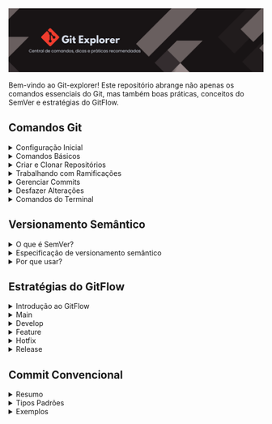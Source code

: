 <div>
  <img src="./img/git-explorer.png" alt="Git Explorer Image">
</div>

Bem-vindo ao Git-explorer! Este repositório abrange não apenas os comandos essenciais do Git, mas também boas práticas, conceitos do SemVer e estratégias do GitFlow.

## Comandos Git
<details>
    <summary>Configuração Inicial</summary>
<div>

| Comando | Descrição   |
| ------- | ----------- |
| `git config --global user.name "nome-exemplo"` | Adicionar nome de usuário do GitHub |
| `git config --global user.email usuario@exemplo.com` | Adicionar e-mail do GitHub |
| `git config --global --unset user.email` | Remover e-mail do GitHub |
| `git config --global --unset user.name` | Remover nome de usuário do GitHub |
| `git config --global --list` | Exibir a lista de configurações atuais |
| `git config --list` | Exibir a lista de configurações atuais |
| `ssh-keygen -t ed25519 -C e-mail` | Gerar chave SSH |
| `eval $(ssh-agent -s)` | Verificar agente SSH |
| `ssh-add [caminho]` | Adicionar chave SSH ao seu ambiente de trabalho |

</div>
</details>

<details>
    <summary>Comandos Básicos</summary>
<div>

| Comando | Descrição |
| ------- | ----------|
| `git status` | Exibir status| 
| `git add [arquivo]` | Adicionar arquivos à área de preparação (staging) |
| `git add .` | Adicionar todos os arquivos novos à área de preparação (staging) |
| `git commit -m "mensagem"` | Confirmar as alterações com uma mensagem descritiva |
| `git tag -a [nome] -m "mensagem"` | Criar tag |
| `git tag` | Listar todas as tags |
| `git push origin [nome do branch]` | Enviar um branch para o seu repositório remoto |
| `git pull` | Atualizar o repositório local para o commit mais recente |
| `git pull origin [nome do branch]` | Puxar alterações do repositório remoto |
| `git blame NOME_ARQUIVO` | Mostra quem fez cada alteração em cada linha de um arquivo, fornecendo informações sobre a autoria das mudanças |


</div>
</details>

<details>
  <summary>Criar e Clonar Repositórios</summary>
<div>

| Comando | Descrição |
| ------- | ----------|
| `git init` | Iniciar o git dentro da pasta |
| `git clone [url]` | Clonar um repositório do GitHub |
| `git remote add origin ssh://git@github.com/[nome-de-usuario]/[nome-do-repositorio].git` | Adicionar um repositório remoto |
| `git remote -v` | Listar conexões remotas |
| `git remote set-url [nome do branch] [url]` | Alterar a URL |

</div>
</details>

<details>
  <summary>Trabalhando com Ramificações</summary>
<div>
 
| Comando | Descrição |
| ------- | ----------- |
| `git branch` | Listar todas as branches (o asterisco denota o branch atual) |
| `git branch -a` | Listar todas as branches (locais e remotas) |
| `git branch [nome do branch]` | Criar um novo branch |
| `git branch -d [nome do branch]` | Deletar um branch local |
| `git push origin --delete [nome do branch]` | Deletar um branch remoto |
| `git show-branch --all` | Listar todos os branches locais |
| `git push origin --delete [nome do branch]` | Deletar um branch remoto |
| `git checkout -b [nome do branch]` | Criar um novo branch e alternar para ele |
| `git checkout -b [nome do branch] origin/[nome do branch]` | Clonar um branch remoto e alternar para ele |
| `git checkout [nome do branch]` | Alternar para um branch |
| `git checkout -` | Alternar para o último branch acessado |
| `git checkout -- [nome-arquivo.txt]` | Descartar alterações em um arquivo |
| `git merge [nome do branch]` | Mesclar um branch no branch ativo |
| `git merge [branch de origem] [branch de destino]` | Mesclar um branch em um branch de destino |
| `git stash` | Armazenar alterações não commitadas em um diretório de trabalho temporário |
| `git stash list` | Lista todos os stashes disponíveis |
| `git stash apply NUM` | Aplica as mudanças salvas no stash de volta ao seu diretório de trabalho, se nenhum número for especificado, o último stash será aplicado |
| `git stash drop NUM` | Remove uma entrada específica do stash, se nenhum número for especificado, o último stash será removido |
| `git stash clear` | Remover todas as entradas armazenadas no diretório de trabalho temporário |
| `git stash pop` | Aplica as mudanças armazenadas do último stash e remove esse stash |

</div>
</details>

<details>
  <summary>Gerenciar Commits</summary>
<div>

| Comando | Descrição |
| ------- | ----------|
| `git rebase -i HEAD NUM` | Inicia um rebase interativo que inclui os commits em relação ao HEAD (Informe o numero de commits em relação ao HEAD) Alterar pick por "S" nos commits a unir|
| `git rebase -i HASH_DO_COMMIT_ANTERIOR` | Inicia um rebase interativo até o commit especificado pelo hash (hash do commit anterior ao qual deseja trabalhar) Alterar pick por "S" nos commits a unir |
| `git cherry-pick HASH` | Aplica as mudanças introduzidas por um commit específico no topo da branch atual |
| `git bisect start` | Inicia uma sessão de bisect, uma técnica para encontrar um commit específico que introduziu um problema |
| `git bisect bad HEAD` | Marca o commit atual como ruim, indicando que o problema está presente |
| `git bisect good HASH` | Marca o commit como bom |
| `git bisect good 'ou' bad` | Informar ao bisect |
| `git bisect reset` | Sai do modo de bisect e restaura o estado do repositório para o estado anterior ao início |
| `git show HASH` | Mostra os detalhes do commit especificado pelo hash |
| `git log` | Visualizar todos os commits |
| `git log -p` | Visualizar todos os commits com mais informações |
| `git log --oneline` | Visualizar todos os commits com menos informações |
| `git log -n NUM` | Limitar o numero de commit exibidos |
| https://devhints.io/git-log| Criar logs personalizados |
| `git diff` | Exibe as diferenças entre as mudanças no seu diretório de trabalho e o que está na área de preparação |
| `git diff COMMIT1 COMMIT2` | Exibe as diferenças entre dois commits específicos |
| `git diff HEAD` | Exibe as diferenças entre o diretório de trabalho e o último commit |
| `git diff NOME_DO_ARQUIVO` | Exibe as diferenças em um arquivo específico |

</div>
</details>

<details>
  <summary>Desfazer Alterações</summary>
<div>
 
| Comando | Descrição |
| ------- | ----------- |
| `git rm -r [pasta]` | Remove de forma definitiva uma pasta e todo o seu conteúdo do controle de versão |
| `git rm [arquivo]` | Remove um arquivo do controle de versão |
| `git revert HASH` | Reverter ultimo commit |
| `git revert -n <hash-do-ultimo-commit-a-manter>` | Reverter uma série de commits |
| `git reset --hard HASH` | Remover commit e suas alterações |
| `git reset --soft HASH` | Remover commit e manter alterações |
| `git commit --amend` | Alterar ultimo commit |
| `git rm [arquivo]` | Remove um arquivo do controle de versão |
| `git clean -nd` | Visualiza quais arquivos não rastreados seriam removidos pelo `git clean` sem realmente executar a remoção |
| `git clean -fd` | Remove arquivos e pastas não rastreados (cuidado ao usar esse comando) |
| `git clean -i` | Inicia uma remoção interativa de arquivos não rastreados |

</div>
</details>

<details>
  <summary>Comandos do Terminal </summary>
<div>

| Comando | Descrição |
| ------- | --------- |
| `cd [caminho]` | Altera o diretório atual |
| `mkdir [nome]` | Cria um novo diretório |
| `ls` | Lista todos os arquivos no diretório |
| `ls NOME-DA-PASTA` | Lista todos os arquivos da pasta |
| `ls -a` | Lista todos os arquivos no diretório, incluindo os ocultos |
| `clear` | Limpar a tela do terminal |
| `Touch [nome.txt]` | Criar um arquivo vazio |
| `nano [nome.txt]` | Editor de texto simples para editar o arquivo especificado |
| `cat [nome.txt]` | Exibe o conteúdo de um arquivo |
| `rm [arquivo]` | Remover arquivos |
| `rm -rf [dir]` | Remove um diretório e seu conteúdo de forma recursiva |
| `pwd` | Exibe o caminho completo do diretório atual |
| `mv` | Move ou renomeia arquivos e diretórios |
| `sudo` | Executa um comando com privilégios de administrador |

</div>
</details>

## Versionamento Semântico

<details>
  <summary>O que é SemVer?</summary>
<div>

```
O SemVer, ou Versionamento Semântico, é uma convenção para atribuição de versões a software,
com o objetivo de facilitar a compreensão das mudanças no código pelos desenvolvedores e usuários.
A versão é representada por três números no formato MAJOR.MINOR.PATCH, como por exemplo, 1.2.3.
```

</div>
</details>

<details>
  <summary>Especificação de versionamento semântico</summary>
<div>
 
```
O Versionamento Semântico (SemVer) possui regras claras sobre quando aumentar os números em uma versão.
principais (MAJOR);
secundários (MINOR);
correções (PATCH);

Aqui estão as especificações:

MAJOR version (X.y.z):
Deve ser incrementado quando são feitas alterações incompatíveis com versões anteriores.
Geralmente, isso inclui mudanças significativas que quebram a compatibilidade com versões anteriores,
como alterações na API que não são retrocompatíveis.

MINOR version (x.Y.z):
Deve ser incrementado quando funcionalidades são adicionadas de maneira retrocompatível.
Isso indica a adição de novas funcionalidades ou aprimoramentos à API,
mas sem quebrar a compatibilidade com versões anteriores.

PATCH version (x.y.Z):
Deve ser incrementado para correções de bugs retrocompatíveis.
Indica que foram feitas correções de bugs ou pequenas melhorias
que mantêm a compatibilidade com versões anteriores.

Ao incrementar o MAJOR version, os números MINOR e PATCH devem ser redefinidos para zero.
Exemplo: 1.2.3 → 2.0.0.

Ao incrementar o MINOR version, o número PATCH deve ser redefinido para zero.
Exemplo: 1.2.3 → 1.3.0.

Ao incrementar o PATCH version, apenas o próprio número PATCH deve ser incrementado.
Exemplo: 1.2.3 → 1.2.4.

Versão Inicial (0.y.z):
O SemVer permite que projetos declarem uma fase inicial de desenvolvimento usando a versão principal zero (0.y.z).
A versão inicial (0.y.z) é indicativa de desenvolvimento inicial, onde qualquer coisa pode mudar a qualquer momento.
Durante esta fase, a API pública não deve ser considerada estável.

Versão 1.0.0:
A versão 1.0.0 marca um ponto em que o desenvolvedor considera que a API pública atingiu um nível de estabilidade.
A partir da versão 1.0.0, as regras de incremento de versão são mais claramente definidas,
proporcionando consistência no gerenciamento de versões.

Exemplo Prático:
Se um projeto está em suas fases iniciais, ele pode começar com versões como 0.1.0, 0.2.0,
indicando um desenvolvimento em andamento. Ao atingir a estabilidade e a definição da API pública,
eles podem lançar a versão 1.0.0 para marcar o compromisso com a retrocompatibilidade.
``` 

</div>
</details>

<details>
  <summary>Por que usar?</summary>
<div>
 
```
É uma forma simples de numerar versões, usando três números principais (MAJOR.MINOR.PATCH).
Aqui estão algumas razões para usá-lo:

Entendimento Simples:
Os três números facilitam para desenvolvedores e usuários entenderem as mudanças no software.

Tomada de Decisões Fácil:
Ajuda na decisão de quando aumentar cada parte da versão.

Consistência no Versionamento:
Proporciona consistência, evitando ambiguidades na gestão de versões.

Automatização do Próximo Número de Versão:
Permite a determinação automática do próximo número de versão a ser aplicado
``` 

</div>
</details>

## Estratégias do GitFlow

<details>
  <summary>Introdução ao GitFlow</summary>
<div>

```
O Gitflow foi um método inovador para gerenciar ramificações no Git, 
considerados práticas recomendadas para o desenvolvimento contínuo e DevOps modernos.
Facilita a colaboração, designando funções específicas aos ramos e delineando interações
```
</div>
</details>

<details>
  <summary>Main</summary>
<div>

```
FUNÇÃO:
Representa a branch principal e estável do código. É a versão de produção do software.

USO:
Cada commit nessa branch reflete uma versão do software que foi ou será implantada em produção.
```  
</div>
</details>

<details>
  <summary>Develop</summary>
<div>

```
FUNÇÃO:
É a branch de desenvolvimento principal, onde as novas funcionalidades são integradas
antes de serem enviadas para produção.

USO:
Os desenvolvedores trabalham nas branches de feature e, quando concluídas,
mesclam suas alterações na branch develop para integração.
```   
</div>
</details>

<details>
  <summary>Feature</summary>
<div>

```
Função:
Cada branch de feature representa uma nova funcionalidade ou melhoria específica.

Uso:
As branches de feature são criadas a partir da branch develop,
onde os desenvolvedores implementam e testam suas funcionalidades.
Após a conclusão, a branch de feature é mesclada de volta na develop
```  
</div>
</details>

<details>
  <summary>Hotfix</summary>
<div>

```
Função:
Usada para correções rápidas de bugs críticos em produção.

Uso:
Quando um bug crítico é detectado na versão de produção (branch main),
uma branch de hotfix é criada, a correção é implementada, e
a branch de hotfix é mesclada tanto na main quanto na develop.
```  
</div>
</details>

<details>
  <summary>Release</summary>
<div>

```
Função:
Prepara o código para um próximo lançamento ou versão.

USO:
Quando a develop atinge um ponto estável e está pronta para uma nova versão, uma branch de release é criada.
Essa branch é usada para realizar ajustes finais, testes e preparar a versão.
Após a conclusão, a branch de release é mesclada na main e develop, marcando o lançamento.
``` 
</div>
</details>

## Commit Convencional

<details>
<summary>Resumo</summary>
<div>

```
Conventional Commits é uma convenção para mensagens de commit 
que simplifica a criação de um histórico compreensível. 
Essa abordagem facilita o desenvolvimento de ferramentas automatizadas e 
se alinha ao SemVer, destacando recursos, correções e alterações 
importantes nas mensagens de commit.

```
- A mensagem de commit deve ser estruturada da seguinte forma:

```
<type>[optional scope]: <description>

[optional body]

[optional footer(s)]
```
</div>
</details>

<details>
<summary>Tipos Padrões</summary>
<div>

```
fix: 
Commits do tipo fix visam corrigir bugs na base de código, 
alinhando-se ao conceito de PATCH no Versionamento Semântico.

feat: 
Commits do tipo feat introduzem novos recursos na base de código, 
seguindo a lógica de MINOR no Versionamento Semântico.

BREAKING CHANGE: 
Commits que incluem um footer BREAKING CHANGE: ou anexam um ! após o tipo/escopo 
indicam alterações significativas na API, 
correlacionando-se com o conceito de MAJOR no Versionamento Semântico.
```
</div>
</details>

<details>
  <summary>Exemplos</summary>
<div>

- Mensagem de commit com descrição e rodapé de alteração significativa

```
feat: permitir que o objeto de configuração fornecido estenda outras configurações

BREAKING CHANGE: a chave `extends` no arquivo de configuração agora é usada para estender outros arquivos de configuração
``` 
***
- Mensagem de commit com ! para chamar a atenção para uma alteração significativa

```
feat!: enviar um e-mail ao cliente quando um produto for enviado
```
***
- Mensagem de commit com escopo e ! para chamar a atenção para uma alteração significativa
```
feat(api)!: enviar um e-mail ao cliente quando um produto for enviado
```
***
- Mensagem de commit com ambos ! e rodapé BREAKING CHANGE
```
chore!: descontinuar o suporte ao Node 6

BREAKING CHANGE: utilizar recursos JavaScript não disponíveis no Node 6.

```
***
- Mensagem de commit sem corpo

```
docs: corrigir ortografia do CHANGELOG
```
***
- Mensagem de commit com escopo

```
feat(lang): adicionar idioma polonês
```
***
- Mensagem de commit com corpo de vários parágrafos e vários rodapés
```
fix: prevenir corridas de solicitações

Introduzir um ID de solicitação e uma referência à última solicitação. Ignorar
respostas recebidas que não sejam da última solicitação.

Remover timeouts que eram usados para mitigar o problema de corrida, mas agora são
obsoletos.

Revisado por: Z
Refs: #123
```
</div>
</details>


